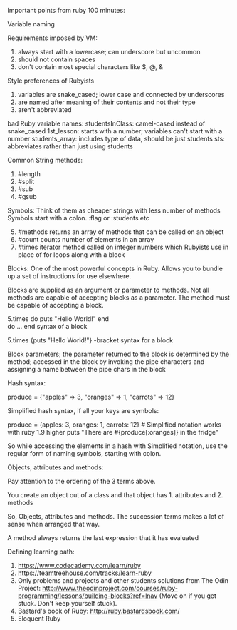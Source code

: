 Important points from ruby 100 minutes:

Variable naming

Requirements imposed by VM:

1. always start with a lowercase; can underscore but uncommon
2. should not contain spaces
3. don't contain most special characters like $, @, &

Style preferences of Rubyists

1. variables are snake_cased; lower case and connected by underscores
2. are named after meaning of their contents and not their type
3. aren't abbreviated

bad Ruby variable names:
studentsInClass: camel-cased instead of snake_cased
1st_lesson: starts with a number; variables can't start with a number
students_array: includes type of data, should be just students
sts: abbreviates rather than just using students


Common String methods:
1. #length
2. #split
3. #sub
4. #gsub

Symbols: Think of them as cheaper strings with less number of methods
Symbols start with a colon. :flag or :students etc

5. #methods returns an array of methods that can be called on an object
6. #count counts number of elements in an array
7. #times iterator method called on integer numbers which Rubyists use in place of for loops along with a block

Blocks:
One of the most powerful concepts in Ruby. Allows you to bundle up a set of instructions for use elsewhere.

Blocks are supplied as an argument or parameter to methods. Not all methods are capable of accepting blocks as a parameter. The method must be capable of accepting a block.

5.times do 
puts "Hello World!"
end   
 do ... end syntax of a block 
 
5.times {puts "Hello World!"}  -bracket syntax for a block

Block parameters; the parameter returned to the block is determined by the method; accessed in the block by invoking the pipe characters and assigning a name between the pipe chars in the block

Hash syntax:

produce = {"apples" => 3, "oranges" => 1, "carrots" => 12}

Simplified hash syntax, if all your keys are symbols:

produce = {apples: 3, oranges: 1, carrots: 12} # Simplified notation works with ruby 1.9 higher
puts "There are #{produce[:oranges]} in the fridge"

So while accessing the elements in a hash with Simplified notation, use the regular form of naming symbols, starting with colon.

Objects, attributes and methods:

Pay attention to the ordering of the 3 terms above.

You create an object out of a class and that object has 1. attributes and 2. methods

So, Objects, attributes and methods. The succession terms makes a lot of sense when arranged that way.

A method always returns the last expression that it has evaluated



Defining learning path:
1. https://www.codecademy.com/learn/ruby
2. https://teamtreehouse.com/tracks/learn-ruby
3. Only problems and projects and other students solutions from The Odin Project: http://www.theodinproject.com/courses/ruby-programming/lessons/building-blocks?ref=lnav (Move on if you get stuck. Don't keep yourself stuck).
4. Bastard's book of Ruby: http://ruby.bastardsbook.com/
5. Eloquent Ruby
